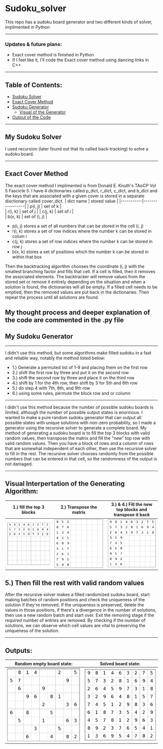 # Sudoku_solver
This repo has a sudoku board generator and two different kinds of solver, implimented in Python</br>

---
### Updates & future plans:
- Exact cover method is finished in Python
-  If I feel like it, I'll code the Exact cover method using dancing links in C++
---
## Table of Contents:
- [Sudoku Solver](#solver)
- [Exact Cover Method](#solver2)
- [Sudoku Generator](#generator)
    - [Visual of the Generator](#visual)
- [Output of the Code](#output)

---
<a id = "solver"></a>  
## My Sudoku Solver
I used recursion (later found out that its called back-tracking) to solve a sudoku board.


---
<a id = "solver"></a>  
## Exact Cover Method
The exact cover method I implimented is from Donald E. Knuth's TAoCP Vol 5 Fascicle 5.
I have 4 dictionaries called p_dict, r_dict, c_dict, and b_dict and the keys that are associated with a given cover is stored in a separate disctionary called cover_dict.
| dict name | stored value    |
|-----------|-----------------|
|  p(i, j)  |    set of k     |    
|  r(i, k)  |    set of j     |
|  c(j, k)  |    set of i     |   
|  b(x, k)  |  set of (i, j)  |    

- p(i, j) stores a set of all numbers that can be stored in the cell (i, j)
- r(i, k) stores a set of row indices where the number k can be stored in colum i 
- c(j, k) stores a set of row indices where the number k can be stored in row j
- b(x, k) stores a set of positions which the number k can be stored in within that box

Then the backtracking algorithm chooses the coordinate (i, j) with the smallest branching factor and fills that cell.  If a cell is filled, then it removes the associated elements.  The backtracker will remove values from the stored set or remove it entirely depending on the situation and when a solution is found, the dictionaries will all be empty. If a filled cell needs to be emptied, then the removed values are put back in the dictionaries. Then repeat the process until all solutions are found.

My thought process and deeper explanation of the code are commented in the .py file
---
<a id = "generator"></a>  
## My Sudoku Generator
---
I didn't use this method, but some algorithms make filled sudoku in a fast and reliable way, notably the method listed below:
- 1.) Generate a permuted list of 1-9 and placing them on the first row
- 2.) shift the first row by three and put it on the second row
- 3.) shift the second row by three and place it on the third row 
- 4.) shift by 1 for the 4th row, then shift by 3 for 5th and 6th row
- 5.) do step 4 with 7th, 8th, and 9th row
- 6.) using some rules, permute the block row and or column
---

I didn't use this method because the number of possible sudoku boards is limited, although the number of possible output states is enormous. I wanted to make a pure random sudoku generator that can output all possible states with unique solutions with non-zero probability, so I made a generator using the recursive solver to generate a complete board.
My method of generating a sudoku board is to fill the top 3 blocks with valid random values, then transpose the matrix and fill the "new" top row with valid random values. Then you have a block of rows and a column of rows that are somewhat independent of each other, then use the recursive solver to fill in the rest.  The recursive solver chooses randomly from the possible numbers that can be entered in that cell, so the randomness of the output is not damaged.

---
<a id = "visual"></a> 
## Visual Interpertation of the Generating Algorithm:
| 1.) fill the top 3 blocks |2.) Transpose the matrix | 3.) & 4.) Fill the new top blocks and transpose it back|
|---------------------------|---------------------------|---------------------------|
| ![board1](Figure_1.png)   |   ![board2](Figure_2.png) |   ![board3](Figure_3.png) |

5.) Then fill the rest with valid random values
---

After the recursive solver makes a filled randomized sudoku board, start making batches of random positions and check the uniqueness of the solution if they're removed.  If the uniqueness is preserved, delete the values in those positions, if there's a divergence in the number of solutions, then use a new random batch and start over.  Exit the removing stage if the required number of entries are removed.  By checking if the number of solutions, we can observe which cell values are vital to preserving the uniqueness of the solution.

---
<a id = "output"></a> 
## Outputs:
|Random empty board state:|Solved board state: |
|--------------------------|-----------------------|
|![empty_state](Figure_4.png) | ![solved_state](Figure_5.png)|